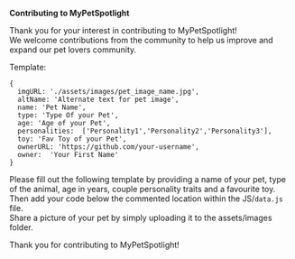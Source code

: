 <strong> Contributing to MyPetSpotlight </strong>

Thank you for your interest in contributing to MyPetSpotlight! <br>
We welcome contributions from the community to help us improve and expand our pet lovers community.

Template:

```
{
  imgURL: './assets/images/pet_image_name.jpg',
  altName: 'Alternate text for pet image',
  name: 'Pet Name',
  type: 'Type Of your Pet',
  age: 'Age of your Pet',
  personalities:  ['Personality1','Personality2','Personality3'],
  toy: 'Fav Toy of your Pet',
  ownerURL: 'https://github.com/your-username',
  owner:  'Your First Name'
}
```

Please fill out the following template by providing a name of your pet, type of the animal, age in years, couple personality traits and a favourite toy. <br>
Then add your code below the commented location within the JS/`data.js` file. <br>
Share a picture of your pet by simply uploading it to the assets/images folder.

Thank you for contributing to MyPetSpotlight!
